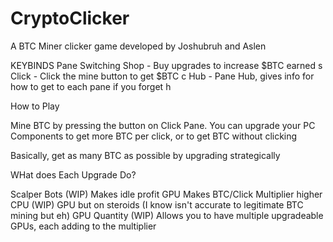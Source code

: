 # CryptoClicker
A BTC Miner clicker game developed by Joshubruh and Aslen

KEYBINDS
  Pane Switching
    Shop - Buy upgrades to increase $BTC earned
      s
    Click - Click the mine button to get $BTC
      c
    Hub - Pane Hub, gives info for how to get to each pane if you forget
      h
      
How to Play

  Mine BTC by pressing the button on Click Pane.  You can upgrade your PC Components to get more BTC per click,
  or to get BTC without clicking
  
  Basically, get as many BTC as possible by upgrading strategically
  
WHat does Each Upgrade Do?

  Scalper Bots (WIP)
    Makes idle profit
  GPU 
    Makes BTC/Click Multiplier higher
  CPU (WIP)
    GPU but on steroids (I know isn't accurate to legitimate BTC mining but eh)
  GPU Quantity (WIP)
    Allows you to have multiple upgradeable GPUs, each adding to the multiplier
  
 
